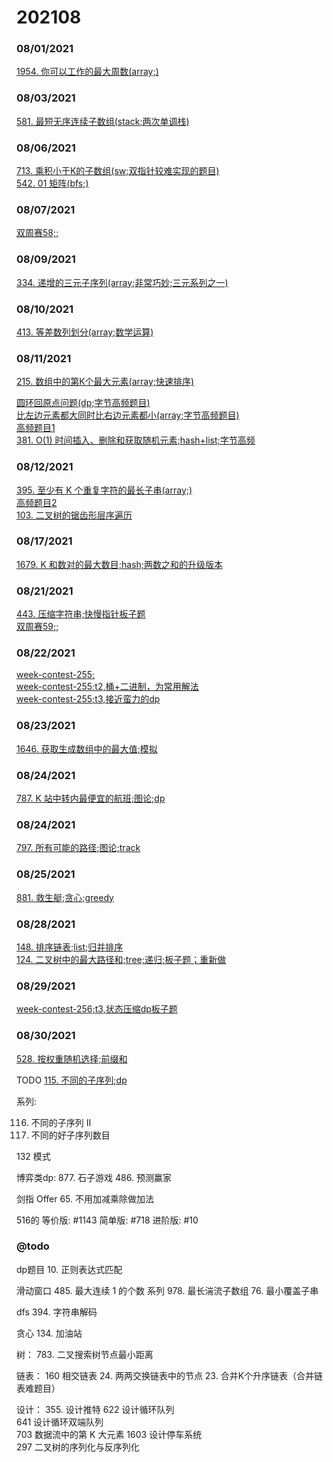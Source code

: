 # 202108

### 08/01/2021
[1954. 你可以工作的最大周数(array;)](../../java/org/rongjoker/array/NumberOfWeeks1954.java)<br>


### 08/03/2021
[581. 最短无序连续子数组(stack;两次单调栈)](../../java/org/rongjoker/stack/FindUnsortedSubarray581.java)<br>


### 08/06/2021
[713. 乘积小于K的子数组(sw;双指针较难实现的题目)](../../java/org/rongjoker/sw/NumSubarrayProductLessThanK713.java)<br>
[542. 01 矩阵(bfs;)](../../java/org/rongjoker/backtrack/UpdateMatrix542.java)<br>


### 08/07/2021
[双周赛58;;](../../java/org/rongjoker/contest/biweekly58)<br>



### 08/09/2021
[334. 递增的三元子序列(array;非常巧妙;三元系列之一)](../../java/org/rongjoker/array/IncreasingTriplet334.java)<br>



### 08/10/2021
[413. 等差数列划分(array;数学运算)](../../java/org/rongjoker/array/NumberOfArithmeticSlices413.java)<br>


### 08/11/2021
[215. 数组中的第K个最大元素(array;快速排序)](../../java/org/rongjoker/stack/FindKthLargest215.java)<br>

[圆环回原点问题(dp;字节高频题目)](../../java/org/rongjoker/bytedance/BackToOrigin.java)<br>
[比左边元素都大同时比右边元素都小(array;字节高频题目)](../../java/org/rongjoker/bytedance/FindMiddle.java)<br>
[高频题目1](../../java/org/rongjoker/bytedance/HighFrequency1.java)<br>
[381. O(1) 时间插入、删除和获取随机元素;hash+list;字节高频](../../java/org/rongjoker/bytedance/RandomizedCollection.java)<br>

### 08/12/2021
[395. 至少有 K 个重复字符的最长子串(array;)](../../java/org/rongjoker/array/LongestSubstring395.java)<br>
[高频题目2](../../java/org/rongjoker/bytedance/HighFrequency2.java)<br>
[103. 二叉树的锯齿形层序遍历](../../java/org/rongjoker/bytedance/ZigzagLevelOrder103.java)<br>


### 08/17/2021
[1679. K 和数对的最大数目;hash;两数之和的升级版本](../../java/org/rongjoker/array/MaxOperations1679.java)<br>


### 08/21/2021
[443. 压缩字符串;快慢指针板子题](../../java/org/rongjoker/sw/Compress443.java)<br>
[双周赛59;;](../../java/org/rongjoker/contest/biweekly59)<br>

### 08/22/2021
[week-contest-255;](../../java/org/rongjoker/contest/week255)<br>
[week-contest-255;t2,桶+二进制，为常用解法](../../java/org/rongjoker/contest/week255/Test2.java)<br>
[week-contest-255;t3,接近蛮力的dp](../../java/org/rongjoker/contest/week255/Test2.java)<br>


### 08/23/2021
[1646. 获取生成数组中的最大值;模拟](../../java/org/rongjoker/array/GetMaximumGenerated1646.java)<br>

### 08/24/2021
[787. K 站中转内最便宜的航班;图论;dp](../../java/org/rongjoker/graph/FindCheapestPrice787.java)<br>

### 08/24/2021
[797. 所有可能的路径;图论;track](../../java/org/rongjoker/graph/AllPathsSourceTarget797.java)<br>

### 08/25/2021
[881. 救生艇;贪心;greedy](../../java/org/rongjoker/greedy/NumRescueBoats881.java)<br>

### 08/28/2021
[148. 排序链表;list;归并排序](../../java/org/rongjoker/list/SortList148.java)<br>
[124. 二叉树中的最大路径和;tree;递归;板子题；重新做](../../java/org/rongjoker/binarytree/MaxPathSum124.java)<br>

### 08/29/2021
[week-contest-256;t3,状态压缩dp板子题](../../java/org/rongjoker/contest/week256/Test3.java)<br>

### 08/30/2021
[528. 按权重随机选择;前缀和](../../java/org/rongjoker/prefix/RandomPickWithWeight528.java)<br>



TODO
[115. 不同的子序列;dp](../../java/org/rongjoker/dp/target/NumDistinct115.java)<br>

系列:

116. 不同的子序列 II
1987. 不同的好子序列数目



132 模式

博弈类dp:
877. 石子游戏
486. 预测赢家

剑指 Offer 65. 不用加减乘除做加法


516的
等价版: #1143
简单版: #718
进阶版: #10



### @todo

dp题目
10. 正则表达式匹配


滑动窗口
485. 最大连续 1 的个数 系列
978. 最长湍流子数组
76. 最小覆盖子串




dfs
394. 字符串解码



贪心
134. 加油站

树：
783. 二叉搜索树节点最小距离

链表：
     160
     相交链表
     24. 两两交换链表中的节点
    23. 合并K个升序链表（合并链表难题目）

设计：
355. 设计推特
     622
     设计循环队列  
     641
     设计循环双端队列  
     703
     数据流中的第 K 大元素
     1603
     设计停车系统  
     297
     二叉树的序列化与反序列化  









